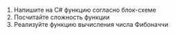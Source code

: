 1. Напишите на C# функцию согласно блок-схеме
2. Посчитайте сложность функции
3. Реализуйте функцию вычисления числа Фибоначчи
